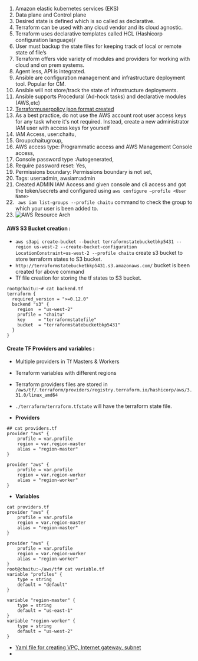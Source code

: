 1.	Amazon elastic kubernetes services (EKS)
2.	Data plane and Control plane 
3.	Desired state is defined which is so called as declarative.
4.	Terraform can be used with any cloud vendor and its cloud agnostic.
5.	Terraform uses declarative templates called HCL (Hashicorp configuration language)/
6.	User must backup the state files for keeping track of local or remote state of file’s
7.	Terraform offers vide variety of modules and providers for working with cloud and on prem systems.
8.	Agent less, API is integrated.
9.	Ansible are configuration management and infrastructure deployment tool. Popular for CM.
10.	Ansible will not store/track the state of infrastructure deployments. 
11.	Ansible supports Procedural (Ad-hock tasks) and declarative modules (AWS,etc) 
12.	[Terraformuserpolicy json format created]( https://raw.githubusercontent.com/linuxacademy/content-deploying-to-aws-ansible-terraform/master/iam_policies/terraform_deployment_iam_policy.json)  
13.	As a best practice, do not use the AWS account root user access keys for any task where it's not required. Instead, create a new administrator IAM user with access keys for yourself
14.	IAM Access, user:chaitu, 
15.	Group:chaitugroup,
16.	 AWS access type: Programmatic access and AWS Management Console access,
17.	Console password type :Autogenerated,
18.	Require password reset: Yes,
19.	Permissions boundary: Permissions boundary is not set,
20.	Tags: user:admin, awsiam:admin
21.	Created ADMIN IAM Access and given console and cli access and got the token/secrets and configured using `aws configure –profile <User Name>`
22.	` aws iam list-groups --profile chaitu` command to check the group to which your user is been added to.
23.	![AWS Resource Arch](https://github.com/vurachaitanya/AWS-CLI/blob/master/images/AWS%2BTerraform%2BAnsible.jpg)

#### AWS S3 Bucket creation :
-	` aws s3api create-bucket --bucket terraformstatebucketbkp5431 --region us-west-2 --create-bucket-configuration LocationConstraint=us-west-2 --profile chaitu ` create s3 bucket to store terraform states to S3 bucket. 
-	`http://terraformstatebucketbkp5431.s3.amazonaws.com/`  bucket is been created for above command
- Tf file creation for storing the tf states to S3 bucket.
```
root@chaitu:~# cat backend.tf
terraform {
  required_version = ">=0.12.0"
  backend "s3" {
    region  = "us-west-2"
    profile = "chaitu"
    key     = "terraformstatefile"
    bucket  = "terraformstatebucketbkp5431"
  }
}

```
#### Create TF Providers and variables :
-	Multiple providers in Tf Masters & Workers
-	Terraform variables with different regions 
-	Terraform providers files are stored in `/aws/tf/.terraform/providers/registry.terraform.io/hashicorp/aws/3.31.0/linux_amd64`
-	`./terraform/terraform.tfstate` will have the terraform state file.

- **Providers**
```
## cat providers.tf
provider "aws" {
    profile = var.profile
    region = var.region-master
    alias = "region-master"
}

provider "aws" {
    profile = var.profile
    region = var.region-worker
    alias = "region-worker"
}
```
- **Variables**
```
cat providers.tf
provider "aws" {
    profile = var.profile
    region = var.region-master
    alias = "region-master"
}

provider "aws" {
    profile = var.profile
    region = var.region-worker
    alias = "region-worker"
}
root@chaitu:~/aws/tf# cat variable.tf
variable "profiles" {
    type = string
    default = "default"
}

variable "region-master" {
    type = string
    default = "us-east-1"
}
variable "region-worker" {
    type = string
    default = "us-west-2"
}
```
- [Yaml file for creating VPC, Internet gateway, subnet](https://raw.githubusercontent.com/linuxacademy/content-deploying-to-aws-ansible-terraform/master/course_lesson_resources/Lesson_NetworkSetup_Part1/networks.tf)
- 
